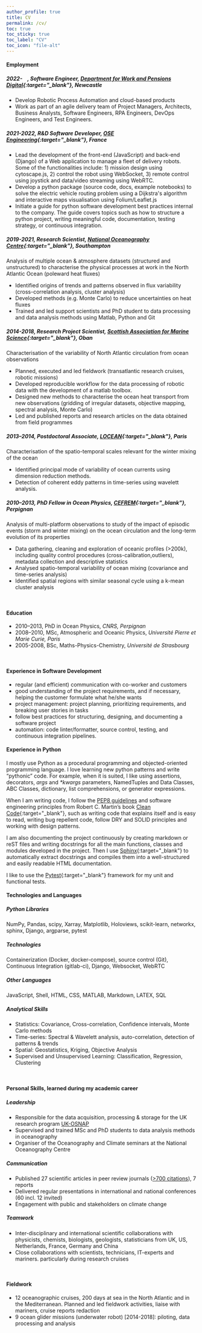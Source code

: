 ```yaml
---
author_profile: true
title: CV
permalink: /cv/
toc: true
toc_sticky: true
toc_label: "CV"
toc_icon: "file-alt"
---
```


#### Employment

##### 2022-&nbsp;&nbsp;&nbsp;&nbsp;, Software Engineer, *[Department for Work and Pensions Digital](https://dwpdigital.blog.gov.uk/about/){:target="_blank"}, Newcastle*
+ Develop Robotic Process Automation and cloud-based products
+ Work as part of an agile delivery team of Project Managers, Architects, Business Analysts, Software Engineers, RPA Engineers, DevOps Engineers, and Test Engineers.
##### 2021-2022, R&D Software Developer, *[OSE Engineering](http://ose-engineering.fr/){:target="_blank"}, France*
+ Lead the development of the front-end (JavaScript) and back-end (Django) of a Web application to manage a fleet of delivery robots. 
Some of the functionalities include: 1) mission design using cytoscape.js, 2) control the robot using WebSocket, 3) remote control 
using joystick and data/video streaming using WebRTC.
+ Develop a python package (source code, docs, example notebooks) to solve the electric vehicle routing problem using a
Dijkstra's algorithm and interactive maps visualisation using Folium/Leaflet.js
+ Initiate a guide for python software development best practices internal to the company. The guide covers topics such as 
how to structure a python project, writing meaningful code, documentation, testing strategy, or continuous integration.

##### 2019-2021, Research Scientist, *[National Oceanography Centre](https://noc.ac.uk/){:target="_blank"}, Southampton*
Analysis of multiple ocean & atmosphere datasets (structured and unstructured) to characterise the physical processes 
at work in the North Atlantic Ocean (poleward heat fluxes)
+ Identified origins of trends and patterns observed in flux variability (cross-correlation analysis, cluster analysis)
+ Developed methods (e.g. Monte Carlo) to reduce uncertainties on heat fluxes
+ Trained and led support scientists and PhD student to data processing and data analysis methods using Matlab, Python and Git

##### 2014-2018, Research Project Scientist, *[Scottish Association for Marine Science](https://www.sams.ac.uk/){:target="_blank"}, Oban*
Characterisation of the variability of North Atlantic circulation from ocean observations
+ Planned, executed and led fieldwork (transatlantic research cruises, robotic missions)
+ Developed reproducible workflow for the data processing of robotic data with the development of a matlab toolbox.
+ Designed new methods to characterise the ocean heat transport from new observations (gridding of irregular datasets, objective mapping, spectral analysis, Monte Carlo)
+ Led and published reports and research articles on the data obtained from field programmes

##### 2013–2014, Postdoctoral Associate, *[LOCEAN](https://www.locean-ipsl.upmc.fr){:target="_blank"}, Paris*
Characterisation of the spatio-temporal scales relevant for the winter mixing of the ocean
+ Identified principal mode of variability of ocean currents using dimension reduction methods.
+ Detection of coherent eddy patterns in time-series using wavelett analysis.

##### 2010–2013, PhD Fellow in Ocean Physics, *[CEFREM](https://cefrem.univ-perp.fr/){:target="_blank"}, Perpignan*
Analysis of multi-platform observations to study of the impact of episodic events (storm and winter mixing) 
on the ocean circulation and the long-term evolution of its properties
+ Data gathering, cleaning and exploration of oceanic profiles (>200k), including quality control procedures 
(cross-calibration,outliers), metadata collection and descriptive statistics
+ Analysed spatio-temporal variability of ocean mixing (covariance and time-series analysis)
+ Identified spatial regions with similar seasonal cycle using a k-mean cluster analysis

<br/>

#### Education
+ 2010–2013, PhD in Ocean Physics, *CNRS, Perpignan*
+ 2008–2010, MSc, Atmospheric and Oceanic Physics, *Université Pierre et Marie Curie, Paris*
+ 2005-2008, BSc, Maths-Physics-Chemistry, *Université de Strasbourg*

<br/>


#### Experience in Software Development
+ regular (and efficient) communication with co-worker and customers
+ good understanding of the project requirements, and if necessary, helping the customer formulate what he/she wants
+ project management: project planning, prioritizing requirements, and breaking user stories in tasks
+ follow best practices for structuring, designing, and documenting a software project
+ automation: code linter/formatter, source control, testing, and continuous integration pipelines.
  
#### Experience in Python
I mostly use Python as a procedural programming and objected-oriented programming language. I love learning new python patterns 
and write “pythonic” code. For example, when it is suited, I like using assertions, decorators, _args_ and _*kwargs_ parameters, 
NamedTuples and Data Classes, ABC Classes, dictionary, list comprehensions, or generator expressions.

When I am writing code, I follow the [PEP8 guidelines](https://peps.python.org/pep-0008/) and software engineering principles from Robert C. Martin’s book [Clean Code](https://github.com/lhoupert/clean-code-python){:target="_blank"}, 
such as writing code that explains itself and is easy to read, writing bug repellent code, follow DRY and SOLID principles and working with design patterns.

I am also documenting the project continuously by creating markdown or reST files and writing docstrings for all the main functions, 
classes and modules developed in the project. Then I use [Sphinx](https://www.sphinx-doc.org/en/master/){:target="_blank"} to automatically extract docstrings and compiles them into 
a well-structured and easily readable HTML documentation.

I like to use the [Pytest](https://docs.pytest.org){:target="_blank"} framework for my unit and functional tests.


#### Technologies and Languages
##### Python Libraries
NumPy, Pandas, scipy, Xarray, Matplotlib, Holoviews, scikit-learn, networkx, sphinx, Django, argparse, pytest
##### Technologies
Containerization (Docker, docker-compose), source control (Git), Continuous Integration (gitlab-ci), Django, Websocket, WebRTC
##### Other Languages
JavaScript, Shell, HTML, CSS,  MATLAB, Markdown, LATEX, SQL
##### Analytical Skills
  + Statistics: Covariance, Cross-correlation, Confidence intervals, Monte Carlo methods
  + Time-series: Spectral & Wavelett analysis, auto-correlation, detection of patterns & trends
  + Spatial: Geostatistics, Kriging, Objective Analysis
  + Supervised and Unsupervised Learning: Classification, Regression, Clustering


<br/>

#### Personal Skills, learned during my academic career
##### Leadership
  + Responsible for the data acquisition, processing & storage for the UK research program [UK-OSNAP](https://www.ukosnap.org)
  + Supervised and trained MSc and PhD students to data analysis methods in oceanography
  + Organiser of the Oceanography and Climate seminars at the National Oceanography Centre

##### Communication
  + Published 27 scientific articles in peer review journals ([>700 citations](https://publons.com/researcher/Y-5796-2019/)), 7 reports
  + Delivered regular presentations in international and national conferences (60 incl. 12 invited)
  + Engagement with public and stakeholders on climate change

##### Teamwork
  + Inter-disciplinary and international scientific collaborations with physicists, chemists, biologists, geologists, statisticians from UK, US, Netherlands, France, Germany and China
  + Close collaborations with scientists, technicians, IT-experts and mariners. particularly during research cruises


<br/>

#### Fieldwork
+ 12 oceanographic cruises, 200 days at sea in the North Atlantic and in the Mediterranean.
Planned and led fieldwork activities, liaise with mariners, cruise reports redaction
+ 9 ocean glider missions (underwater robot) [2014-2018]: piloting, data processing and analysis
